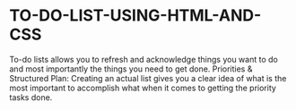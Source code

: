 # TO-DO-LIST-USING-HTML-AND-CSS
To-do lists allows you to refresh and acknowledge things you want to do and most importantly the things you need to get done. Priorities &amp; Structured Plan: Creating an actual list gives you a clear idea of what is the most important to accomplish what when it comes to getting the priority tasks done.
